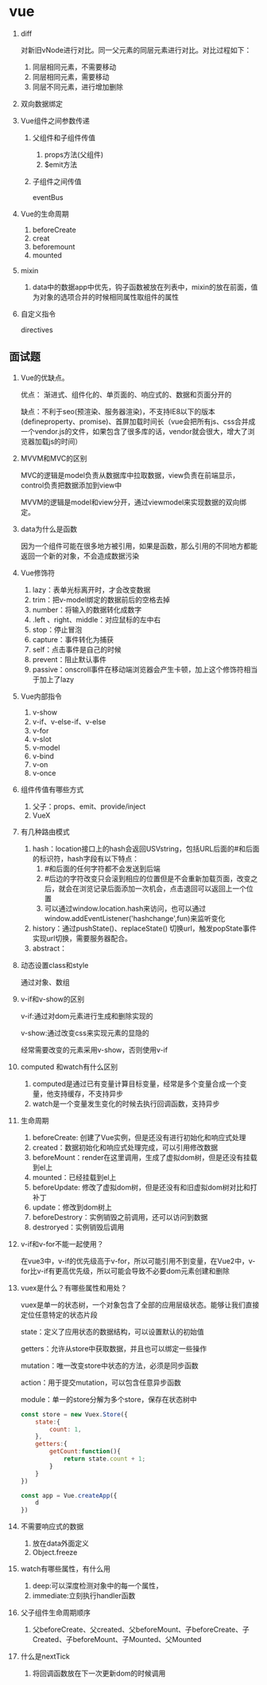 # vue

1. diff 

   对新旧vNode进行对比。同一父元素的同层元素进行对比。对比过程如下：

   1. 同层相同元素，不需要移动
   2. 同层相同元素，需要移动
   3. 同层不同元素，进行增加删除

2. 双向数据绑定

3. Vue组件之间参数传递

   1. 父组件和子组件传值

      1. props方法(父组件)
      2. $emit方法

   2. 子组件之间传值

      eventBus

4. Vue的生命周期
   1. beforeCreate
   2. creat
   3. beforemount
   4. mounted
   
5. mixin

   1. data中的数据app中优先，钩子函数被放在列表中，mixin的放在前面，值为对象的选项合并的时候相同属性取组件的属性

6. 自定义指令

   directives

## 面试题

1. Vue的优缺点。

   优点： 渐进式、组件化的、单页面的、响应式的、数据和页面分开的

   缺点：不利于seo(预渲染、服务器渲染)，不支持IE8以下的版本(defineproperty、promise)、首屏加载时间长（vue会把所有js、css合并成一个vendor.js的文件，如果包含了很多库的话，vendor就会很大，增大了浏览器加载js的时间）

2. MVVM和MVC的区别

   MVC的逻辑是model负责从数据库中拉取数据，view负责在前端显示，control负责把数据添加到view中

   MVVM的逻辑是model和view分开，通过viewmodel来实现数据的双向绑定。

3. data为什么是函数

   因为一个组件可能在很多地方被引用，如果是函数，那么引用的不同地方都能返回一个新的对象，不会造成数据污染

4. Vue修饰符
   1. lazy：表单光标离开时，才会改变数据
   2. trim：把v-model绑定的数据前后的空格去掉
   3. number：将输入的数据转化成数字
   4. .left 、right、middle：对应鼠标的左中右
   5. stop：停止冒泡
   6. capture：事件转化为捕获
   7. self：点击事件是自己的时候
   8. prevent：阻止默认事件
   9. passive：onscroll事件在移动端浏览器会产生卡顿，加上这个修饰符相当于加上了lazy
   
5. Vue内部指令
   1. v-show
   2. v-if、v-else-if、v-else
   3. v-for
   4. v-slot
   5. v-model
   6. v-bind
   7. v-on
   8. v-once
   
6. 组件传值有哪些方式
   1. 父子：props、emit、provide/inject
   2. VueX

7. 有几种路由模式

   1. hash：location接口上的hash会返回USVstring，包括URL后面的#和后面的标识符，hash字段有以下特点：
      1. #和后面的任何字符都不会发送到后端
      2. #后边的字符改变只会滚到相应的位置但是不会重新加载页面，改变之后，就会在浏览记录后面添加一次机会，点击退回可以返回上一个位置
      3. 可以通过window.location.hash来访问，也可以通过window.addEventListener('hashchange',fun)来监听变化
   2. history：通过pushState()、replaceState() 切换url，触发popState事件实现url切换，需要服务器配合。
   3. abstract：

8. 动态设置class和style

   通过对象、数组

9. v-if和v-show的区别

   v-if:通过对dom元素进行生成和删除实现的

   v-show:通过改变css来实现元素的显隐的

   经常需要改变的元素采用v-show，否则使用v-if

10. computed 和watch有什么区别

    1. computed是通过已有变量计算目标变量，经常是多个变量合成一个变量，他支持缓存，不支持异步
    2. watch是一个变量发生变化的时候去执行回调函数，支持异步

11. 生命周期

    1. beforeCreate: 创建了Vue实例，但是还没有进行初始化和响应式处理
    2. created：数据初始化和响应式处理完成，可以引用修改数据
    3. beforeMount：render在这里调用，生成了虚拟dom树，但是还没有挂载到el上
    4. mounted：已经挂载到el上
    5. beforeUpdate: 修改了虚拟dom树，但是还没有和旧虚拟dom树对比和打补丁
    6. update：修改到dom树上
    7. beforeDestrory：实例销毁之前调用，还可以访问到数据
    8. destroryed：实例销毁后调用 

12. v-if和v-for不能一起使用？

    在vue3中，v-if的优先级高于v-for，所以可能引用不到变量，在Vue2中，v-for比v-if有更高优先级，所以可能会导致不必要dom元素创建和删除

13. vuex是什么？有哪些属性和用处？

    vuex是单一的状态树，一个对象包含了全部的应用层级状态。能够让我们直接定位任意特定的状态片段

    state：定义了应用状态的数据结构，可以设置默认的初始值

    getters：允许从store中获取数据，并且也可以绑定一些操作

    mutation：唯一改变store中状态的方法，必须是同步函数

    action：用于提交mutation，可以包含任意异步函数

    module：单一的store分解为多个store，保存在状态树中
    
    ```javascript
    const store = new Vuex.Store({
    	state:{
    		count: 1,
    	},
        getters:{
            getCount:function(){
                return state.count + 1;
            }
        }
    })
    
    const app = Vue.createApp({
    	d                          
    })
    ```

14. 不需要响应式的数据
    1. 放在data外面定义
    2. Object.freeze

15. watch有哪些属性，有什么用
    1. deep:可以深度检测对象中的每一个属性，
    2. immediate:立刻执行handler函数

16. 父子组件生命周期顺序
    1. 父beforeCreate、父created、父beforeMount、子beforeCreate、子Created、子beforeMount、子Mounted、父Mounted

17. 什么是nextTick
    1. 将回调函数放在下一次更新dom的时候调用

